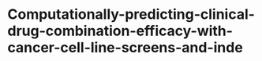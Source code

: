 # Computationally-predicting-clinical-drug-combination-efficacy-with-cancer-cell-line-screens-and-inde